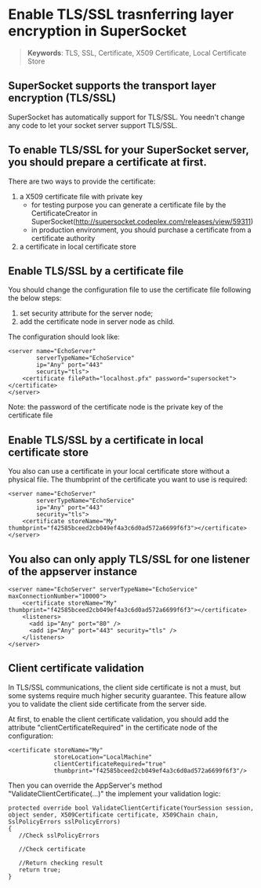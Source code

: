 # Enable TLS/SSL trasnferring layer encryption in SuperSocket

> __Keywords__: TLS, SSL, Certificate, X509 Certificate, Local Certificate Store

## SuperSocket supports the transport layer encryption (TLS/SSL)

SuperSocket has automatically support for TLS/SSL. You needn't change any code to let your socket server support TLS/SSL.

## To enable TLS/SSL for your SuperSocket server, you should prepare a certificate at first.
There are two ways to provide the certificate:

1. a X509 certificate file with private key
    * for testing purpose you can generate a certificate file by the CertificateCreator in SuperSocket(http://supersocket.codeplex.com/releases/view/59311)
    * in production environment, you should purchase a certificate from a certificate authority
2. a certificate in local certificate store

## Enable TLS/SSL by a certificate file

You should change the configuration file to use the certificate file following the below steps:

1. set security attribute for the server node;
2. add the certificate node in server node as child.

The configuration should look like:

    <server name="EchoServer"
            serverTypeName="EchoService"
            ip="Any" port="443"
            security="tls">
        <certificate filePath="localhost.pfx" password="supersocket"></certificate>
    </server>

Note: the password of the certificate node is the private key of the certificate file

## Enable TLS/SSL by a certificate in local certificate store

You also can use a certificate in your local certificate store without a physical file. The thumbprint of the certificate you want to use is required:

    <server name="EchoServer"
            serverTypeName="EchoService"
            ip="Any" port="443"
            security="tls">
        <certificate storeName="My" thumbprint="‎f42585bceed2cb049ef4a3c6d0ad572a6699f6f3"></certificate>
    </server>

## You also can only apply TLS/SSL for one listener of the appserver instance

    <server name="EchoServer" serverTypeName="EchoService" maxConnectionNumber="10000">
        <certificate storeName="My" thumbprint="‎f42585bceed2cb049ef4a3c6d0ad572a6699f6f3"></certificate>
        <listeners>
          <add ip="Any" port="80" />
          <add ip="Any" port="443" security="tls" />
        </listeners>
    </server>

## Client certificate validation

In TLS/SSL communications, the client side certificate is not a must, but some systems require much higher security guarantee. This feature allow you to validate the client side certificate from the server side.

At first, to enable the client certificate validation, you should add the attribute "clientCertificateRequired" in the certificate node of the configuration:

    <certificate storeName="My"
				 storeLocation="LocalMachine"
                 clientCertificateRequired="true"
                 thumbprint="‎f42585bceed2cb049ef4a3c6d0ad572a6699f6f3"/>


Then you can override the AppServer's method "ValidateClientCertificate(...)" the implement your validation logic:

    protected override bool ValidateClientCertificate(YourSession session, object sender, X509Certificate certificate, X509Chain chain, SslPolicyErrors sslPolicyErrors)
    {
       //Check sslPolicyErrors

	   //Check certificate

       //Return checking result
       return true;
    }